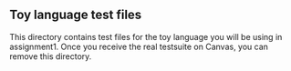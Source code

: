 ## Toy language test files
This directory contains test files for the toy language you will be using in assignment1.
Once you receive the real testsuite on Canvas, you can remove this directory.
